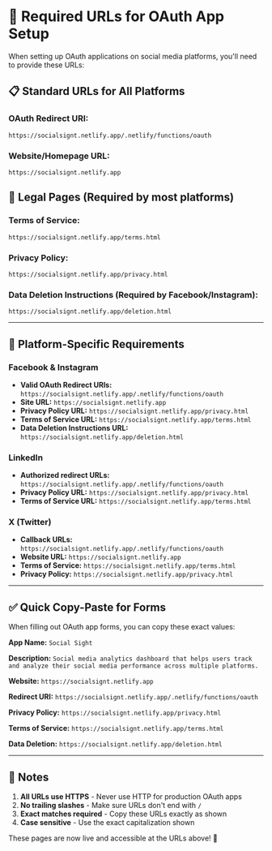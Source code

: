 # 🔗 Required URLs for OAuth App Setup

When setting up OAuth applications on social media platforms, you'll need to provide these URLs:

## 📋 **Standard URLs for All Platforms**

### **OAuth Redirect URI:**
```
https://socialsignt.netlify.app/.netlify/functions/oauth
```

### **Website/Homepage URL:**
```
https://socialsignt.netlify.app
```

## 📄 **Legal Pages (Required by most platforms)**

### **Terms of Service:**
```
https://socialsignt.netlify.app/terms.html
```

### **Privacy Policy:**
```
https://socialsignt.netlify.app/privacy.html
```

### **Data Deletion Instructions (Required by Facebook/Instagram):**
```
https://socialsignt.netlify.app/deletion.html
```

---

## 🎯 **Platform-Specific Requirements**

### **Facebook & Instagram**
- **Valid OAuth Redirect URIs:** `https://socialsignt.netlify.app/.netlify/functions/oauth`
- **Site URL:** `https://socialsignt.netlify.app`
- **Privacy Policy URL:** `https://socialsignt.netlify.app/privacy.html`
- **Terms of Service URL:** `https://socialsignt.netlify.app/terms.html`
- **Data Deletion Instructions URL:** `https://socialsignt.netlify.app/deletion.html`

### **LinkedIn**
- **Authorized redirect URLs:** `https://socialsignt.netlify.app/.netlify/functions/oauth`
- **Privacy Policy URL:** `https://socialsignt.netlify.app/privacy.html`
- **Terms of Service URL:** `https://socialsignt.netlify.app/terms.html`

### **X (Twitter)**
- **Callback URLs:** `https://socialsignt.netlify.app/.netlify/functions/oauth`
- **Website URL:** `https://socialsignt.netlify.app`
- **Terms of Service:** `https://socialsignt.netlify.app/terms.html`
- **Privacy Policy:** `https://socialsignt.netlify.app/privacy.html`

---

## ✅ **Quick Copy-Paste for Forms**

When filling out OAuth app forms, you can copy these exact values:

**App Name:** `Social Sight`

**Description:** `Social media analytics dashboard that helps users track and analyze their social media performance across multiple platforms.`

**Website:** `https://socialsignt.netlify.app`

**Redirect URI:** `https://socialsignt.netlify.app/.netlify/functions/oauth`

**Privacy Policy:** `https://socialsignt.netlify.app/privacy.html`

**Terms of Service:** `https://socialsignt.netlify.app/terms.html`

**Data Deletion:** `https://socialsignt.netlify.app/deletion.html`

---

## 📝 **Notes**

1. **All URLs use HTTPS** - Never use HTTP for production OAuth apps
2. **No trailing slashes** - Make sure URLs don't end with `/`
3. **Exact matches required** - Copy these URLs exactly as shown
4. **Case sensitive** - Use the exact capitalization shown

These pages are now live and accessible at the URLs above! 🎉
